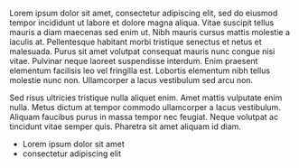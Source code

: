 Lorem ipsum dolor sit amet, consectetur adipiscing elit, sed do eiusmod tempor incididunt ut labore et dolore magna aliqua. Vitae suscipit tellus mauris a diam maecenas sed enim ut. Nibh mauris cursus mattis molestie a iaculis at. Pellentesque habitant morbi tristique senectus et netus et malesuada. Purus sit amet volutpat consequat mauris nunc congue nisi vitae. Pulvinar neque laoreet suspendisse interdum. Enim praesent elementum facilisis leo vel fringilla est. Lobortis elementum nibh tellus molestie nunc non. Ullamcorper a lacus vestibulum sed arcu non. 

Sed risus ultricies tristique nulla aliquet enim. Amet mattis vulputate enim nulla. Metus dictum at tempor commodo ullamcorper a lacus vestibulum. Aliquam faucibus purus in massa tempor nec feugiat. Neque volutpat ac tincidunt vitae semper quis. Pharetra sit amet aliquam id diam.

- Lorem ipsum dolor sit amet
- consectetur adipiscing elit